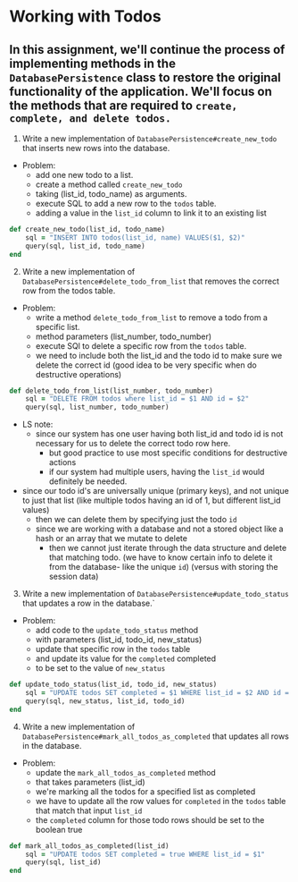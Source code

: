 # Working with Todos
## In this assignment, we'll continue the process of implementing methods in the `DatabasePersistence` class to restore the original functionality of the application. We'll focus on the methods that are required to `create, complete, and delete todos.`

1. Write a new implementation of `DatabasePersistence#create_new_todo` that inserts new rows into the database.
  * Problem:
    * add one new todo to a list.
    * create a method called `create_new_todo`
    * taking (list_id, todo_name) as arguments.
    * execute SQL to add a new row to the `todos` table.
    * adding a value in the `list_id` column to link it to an existing list
```ruby
def create_new_todo(list_id, todo_name)
    sql = "INSERT INTO todos(list_id, name) VALUES($1, $2)"
    query(sql, list_id, todo_name)
end
```

2. Write a new implementation of `DatabasePersistence#delete_todo_from_list` that removes the correct row from the todos table.
  * Problem:
    * write a method `delete_todo_from_list` to remove a todo from a specific list.
    * method parameters (list_number, todo_number)
    * execute SQl to delete a specific row from the `todos` table.
    * we need to include both the list_id and the todo id to make sure we delete the correct id (good idea to be very specific when do destructive operations)
     
      
```ruby
def delete_todo_from_list(list_number, todo_number)
    sql = "DELETE FROM todos where list_id = $1 AND id = $2"
    query(sql, list_number, todo_number)
```

* LS note:
  * since our system has one user having both list_id and todo id is not necessary for us to delete the correct todo row here. 
    * but good practice to use most specific conditions for destructive actions
    * if our system had multiple users, having the `list_id` would definitely be needed.
 * since our todo id's are universally unique (primary keys), and not unique to just that list (like multiple todos having an id of 1, but different list_id values)
   * then we can delete them by specifying just the todo `id`
   * since we are working with a database and not a stored object like a hash or an array that we mutate to delete
     * then we cannot just iterate through the data structure and delete that matching todo. (we have to know certain info to delete it from the database- like the unique `id`) (versus with storing the session data)

3. Write a new implementation of `DatabasePersistence#update_todo_status` that updates a row in the database.`
* Problem: 
  * add code to the `update_todo_status` method
  * with parameters (list_id, todo_id, new_status)
  * update that specific row in the `todos` table 
  * and update its value for the `completed` completed
  * to be set to the value of `new_status`
  
```ruby 
def update_todo_status(list_id, todo_id, new_status)
    sql = "UPDATE todos SET completed = $1 WHERE list_id = $2 AND id = $3"
    query(sql, new_status, list_id, todo_id)
end
```


4. Write a new implementation of `DatabasePersistence#mark_all_todos_as_completed` that updates all rows in the database.
  * Problem:
    * update the `mark_all_todos_as_completed` method 
    * that takes parameters (list_id)
    * we're marking all the todos for a specified list as completed
    * we have to update all the row values for `completed` in the `todos` table that match that input `list_id`
    * the `completed` column for those todo rows should be set to the boolean true

```ruby 
def mark_all_todos_as_completed(list_id)
    sql = "UPDATE todos SET completed = true WHERE list_id = $1"
    query(sql, list_id)
end
